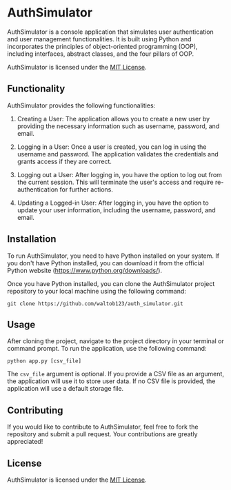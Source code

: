 # AuthSimulator

AuthSimulator is a console application that simulates user authentication and user management functionalities. It is built using Python and incorporates the principles of object-oriented programming (OOP), including interfaces, abstract classes, and the four pillars of OOP.

AuthSimulator is licensed under the [MIT License](LICENSE).
## Functionality

AuthSimulator provides the following functionalities:

1. Creating a User: The application allows you to create a new user by providing the necessary information such as username, password, and email.

2. Logging in a User: Once a user is created, you can log in using the username and password. The application validates the credentials and grants access if they are correct.

3. Logging out a User: After logging in, you have the option to log out from the current session. This will terminate the user's access and require re-authentication for further actions.

4. Updating a Logged-in User: After logging in, you have the option to update your user information, including the username, password, and email.

## Installation

To run AuthSimulator, you need to have Python installed on your system. If you don't have Python installed, you can download it from the official Python website (https://www.python.org/downloads/).

Once you have Python installed, you can clone the AuthSimulator project repository to your local machine using the following command:

```
git clone https://github.com/waltob123/auth_simulator.git
```

## Usage

After cloning the project, navigate to the project directory in your terminal or command prompt. To run the application, use the following command:

```
python app.py [csv_file]
```

The `csv_file` argument is optional. If you provide a CSV file as an argument, the application will use it to store user data. If no CSV file is provided, the application will use a default storage file.

## Contributing

If you would like to contribute to AuthSimulator, feel free to fork the repository and submit a pull request. Your contributions are greatly appreciated!

## License

AuthSimulator is licensed under the [MIT License](LICENSE).
